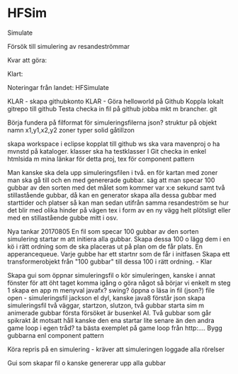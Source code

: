 # HFSim
Simulate

Försök till simulering av resandeströmmar

Kvar att göra:

Klart:




Noteringar från landet:
HFSimulate


KLAR - skapa githubkonto
KLAR - Göra helloworld på Github
Koppla lokalt gitrepo till github
Testa checka in fil på github 
	jobba mkt m brancher. git

Börja fundera på filformat för simuleringsfilerna
	json?
	struktur på objekt
		namn
		x1,y1,x2,y2
		zoner
		typer
			solid
			gåtillzon

skapa workspace i eclipse kopplat till github
	ws ska vara mavenproj o ha mvnstd på kataloger. 
	klasser ska ha testklasser
I Git checka in enkel htmlsida m mina länkar för detta proj, tex för component pattern


Man kanske ska dela upp simuleringsfilen i två. en för kartan med zoner man ska gå till och en med
genererade gubbar.
säg att man specar 100 gubbar av den sorten med det målet som kommer var x:e sekund samt två stillastående
gubbar, då kan en generator skapa alla dessa gubbar med starttider och platser så kan man sedan utifrån 
samma resandeström se hur det blir med olika hinder på vägen tex i form av en ny vägg helt plötsligt
eller med en stillastående gubbe mitt i osv.

Nya tankar 20170805
En fil som specar 100 gubbar av den sorten
simulering startar m att initiera alla gubbar. Skapa dessa 100 o lägg dem i en kö i rätt ordning som de ska 
placeras ut på plan om de får plats. En apperancequeue. Varje gubbe har ett startnr som de får i initfasen
Skapa ett transformerobjekt från "100 gubbar" till dessa 100 i rätt ordning. - Klar

Skapa gui som öppnar simuleringsfil o kör simuleringen, kanske i annat fönster
	för att öht taget komma igång o göra något så börjar vi enkelt m steg 1
	skapa en app m menyval
		javafx? swing?
	öppna o läsa in fil (json?)
		file open - simuleringsfil
		jackson el dyl, kanske java8 förstår json
	skapa simuleringsfil
		två väggar, startzon, slutzon, två gubbar
	starta sim m animerade gubbar
		första försöket är busenkel AI. Två gubbar som går spikrakt åt motsatt håll
			kanske den ena startar lite senare än den andra
		game loop i egen tråd?
			ta bästa exemplet på game loop från http:....
		Bygg gubbarna enl component pattern


Köra repris på en simulering - kräver att simuleringen loggade alla rörelser

Gui som skapar fil o kanske genererar upp alla gubbar